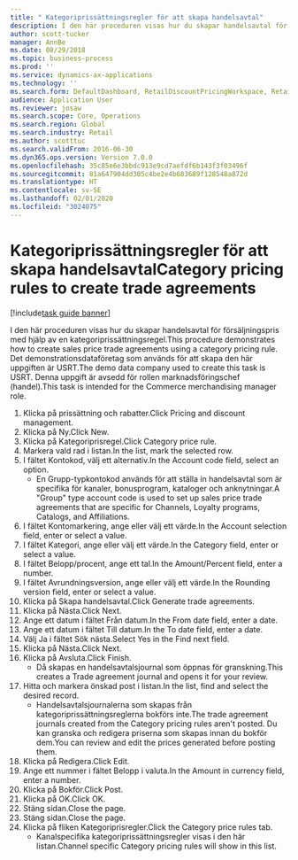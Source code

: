 ```yaml
---
title: " Kategoriprissättningsregler för att skapa handelsavtal"
description: I den här proceduren visas hur du skapar handelsavtal för försäljningspris med hjälp av en kategoriprissättningsregel.
author: scott-tucker
manager: AnnBe
ms.date: 08/29/2018
ms.topic: business-process
ms.prod: ''
ms.service: dynamics-ax-applications
ms.technology: ''
ms.search.form: DefaultDashboard, RetailDiscountPricingWorkspace, RetailPricingDiscountCategoryPriceRule, RetailCategoryPriceRule, EcoResCategorySingleLookup, RetailCategoryPriceWizard, PriceDiscAdm, PriceDiscAdmTable
audience: Application User
ms.reviewer: josaw
ms.search.scope: Core, Operations
ms.search.region: Global
ms.search.industry: Retail
ms.author: scotttuc
ms.search.validFrom: 2016-06-30
ms.dyn365.ops.version: Version 7.0.0
ms.openlocfilehash: 35c85e6e3bbdc913e9cd7aefdf6b143f3f03496f
ms.sourcegitcommit: 81a647904dd305c4be2e4b683689f128548a872d
ms.translationtype: HT
ms.contentlocale: sv-SE
ms.lasthandoff: 02/01/2020
ms.locfileid: "3024075"
---
```

# <a name="category-pricing-rules-to-create-trade-agreements"></a><span data-ttu-id="3fc5e-103"> Kategoriprissättningsregler för att skapa handelsavtal</span><span class="sxs-lookup"><span data-stu-id="3fc5e-103">Category pricing rules to create trade agreements</span></span>

[!include[task guide banner](../includes/task-guide-banner.md)]

<span data-ttu-id="3fc5e-104">I den här proceduren visas hur du skapar handelsavtal för försäljningspris med hjälp av en kategoriprissättningsregel.</span><span class="sxs-lookup"><span data-stu-id="3fc5e-104">This procedure demonstrates how to create sales price trade agreements using a category pricing rule.</span></span> <span data-ttu-id="3fc5e-105">Det demonstrationsdataföretag som används för att skapa den här uppgiften är USRT.</span><span class="sxs-lookup"><span data-stu-id="3fc5e-105">The demo data company used to create this task is USRT.</span></span> <span data-ttu-id="3fc5e-106">Denna uppgift är avsedd för rollen marknadsföringschef (handel).</span><span class="sxs-lookup"><span data-stu-id="3fc5e-106">This task is intended for the Commerce merchandising manager role.</span></span>

1. <span data-ttu-id="3fc5e-107">Klicka på prissättning och rabatter.</span><span class="sxs-lookup"><span data-stu-id="3fc5e-107">Click Pricing and discount management.</span></span>
2. <span data-ttu-id="3fc5e-108">Klicka på Ny.</span><span class="sxs-lookup"><span data-stu-id="3fc5e-108">Click New.</span></span>
3. <span data-ttu-id="3fc5e-109">Klicka på Kategoriprisregel.</span><span class="sxs-lookup"><span data-stu-id="3fc5e-109">Click Category price rule.</span></span>
4. <span data-ttu-id="3fc5e-110">Markera vald rad i listan.</span><span class="sxs-lookup"><span data-stu-id="3fc5e-110">In the list, mark the selected row.</span></span>
5. <span data-ttu-id="3fc5e-111">I fältet Kontokod, välj ett alternativ.</span><span class="sxs-lookup"><span data-stu-id="3fc5e-111">In the Account code field, select an option.</span></span>
    * <span data-ttu-id="3fc5e-112">En Grupp-typkontokod används för att ställa in handelsavtal som är specifika för kanaler, bonusprogram, kataloger och anknytningar.</span><span class="sxs-lookup"><span data-stu-id="3fc5e-112">A "Group" type account code is used to set up sales price trade agreements that are specific for Channels, Loyalty programs, Catalogs, and Affiliations.</span></span>  
6. <span data-ttu-id="3fc5e-113">I fältet Kontomarkering, ange eller välj ett värde.</span><span class="sxs-lookup"><span data-stu-id="3fc5e-113">In the Account selection field, enter or select a value.</span></span>
7. <span data-ttu-id="3fc5e-114">I fältet Kategori, ange eller välj ett värde.</span><span class="sxs-lookup"><span data-stu-id="3fc5e-114">In the Category field, enter or select a value.</span></span>
8. <span data-ttu-id="3fc5e-115">I fältet Belopp/procent, ange ett tal.</span><span class="sxs-lookup"><span data-stu-id="3fc5e-115">In the Amount/Percent field, enter a number.</span></span>
9. <span data-ttu-id="3fc5e-116">I fältet Avrundningsversion, ange eller välj ett värde.</span><span class="sxs-lookup"><span data-stu-id="3fc5e-116">In the Rounding version field, enter or select a value.</span></span>
10. <span data-ttu-id="3fc5e-117">Klicka på Skapa handelsavtal.</span><span class="sxs-lookup"><span data-stu-id="3fc5e-117">Click Generate trade agreements.</span></span>
11. <span data-ttu-id="3fc5e-118">Klicka på Nästa.</span><span class="sxs-lookup"><span data-stu-id="3fc5e-118">Click Next.</span></span>
12. <span data-ttu-id="3fc5e-119">Ange ett datum i fältet Från datum.</span><span class="sxs-lookup"><span data-stu-id="3fc5e-119">In the From date field, enter a date.</span></span>
13. <span data-ttu-id="3fc5e-120">Ange ett datum i fältet Till datum.</span><span class="sxs-lookup"><span data-stu-id="3fc5e-120">In the To date field, enter a date.</span></span>
14. <span data-ttu-id="3fc5e-121">Välj Ja i fältet Sök nästa.</span><span class="sxs-lookup"><span data-stu-id="3fc5e-121">Select Yes in the Find next field.</span></span>
15. <span data-ttu-id="3fc5e-122">Klicka på Nästa.</span><span class="sxs-lookup"><span data-stu-id="3fc5e-122">Click Next.</span></span>
16. <span data-ttu-id="3fc5e-123">Klicka på Avsluta.</span><span class="sxs-lookup"><span data-stu-id="3fc5e-123">Click Finish.</span></span>
    * <span data-ttu-id="3fc5e-124">Då skapas en handelsavtalsjournal som öppnas för granskning.</span><span class="sxs-lookup"><span data-stu-id="3fc5e-124">This creates a Trade agreement journal and opens it for your review.</span></span>  
17. <span data-ttu-id="3fc5e-125">Hitta och markera önskad post i listan.</span><span class="sxs-lookup"><span data-stu-id="3fc5e-125">In the list, find and select the desired record.</span></span>
    * <span data-ttu-id="3fc5e-126">Handelsavtalsjournalerna som skapas från kategoriprissättningsreglerna bokförs inte.</span><span class="sxs-lookup"><span data-stu-id="3fc5e-126">The trade agreement journals created from the Category pricing rules aren't posted.</span></span> <span data-ttu-id="3fc5e-127">Du kan granska och redigera priserna som skapas innan du bokför dem.</span><span class="sxs-lookup"><span data-stu-id="3fc5e-127">You can  review and edit the prices generated before posting them.</span></span>  
18. <span data-ttu-id="3fc5e-128">Klicka på Redigera.</span><span class="sxs-lookup"><span data-stu-id="3fc5e-128">Click Edit.</span></span>
19. <span data-ttu-id="3fc5e-129">Ange ett nummer i fältet Belopp i valuta.</span><span class="sxs-lookup"><span data-stu-id="3fc5e-129">In the Amount in currency field, enter a number.</span></span>
20. <span data-ttu-id="3fc5e-130">Klicka på Bokför.</span><span class="sxs-lookup"><span data-stu-id="3fc5e-130">Click Post.</span></span>
21. <span data-ttu-id="3fc5e-131">Klicka på OK.</span><span class="sxs-lookup"><span data-stu-id="3fc5e-131">Click OK.</span></span>
22. <span data-ttu-id="3fc5e-132">Stäng sidan.</span><span class="sxs-lookup"><span data-stu-id="3fc5e-132">Close the page.</span></span>
23. <span data-ttu-id="3fc5e-133">Stäng sidan.</span><span class="sxs-lookup"><span data-stu-id="3fc5e-133">Close the page.</span></span>
24. <span data-ttu-id="3fc5e-134">Klicka på fliken Kategoriprisregler.</span><span class="sxs-lookup"><span data-stu-id="3fc5e-134">Click the Category price rules tab.</span></span>
    * <span data-ttu-id="3fc5e-135">Kanalspecifika kategoriprissättningsregler visas i den här listan.</span><span class="sxs-lookup"><span data-stu-id="3fc5e-135">Channel specific Category pricing rules will show in this list.</span></span>  


